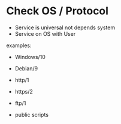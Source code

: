 # Check OS / Protocol
* Service is universal not depends system
* Service on OS with User

examples:
* Windows/10
* Debian/9
* http/1
* https/2
* ftp/1

* public scripts
